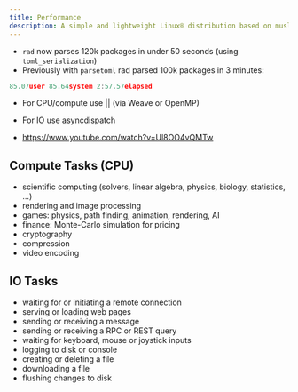 ```yaml
---
title: Performance
description: A simple and lightweight Linux® distribution based on musl libc and toybox
---
```


- `rad` now parses 120k packages in under 50 seconds (using `toml_serialization`)
- Previously with `parsetoml` rad parsed 100k packages in 3 minutes:
```C
85.07user 85.64system 2:57.57elapsed
```

- For CPU/compute use || (via Weave or OpenMP)
- For IO use asyncdispatch

- https://www.youtube.com/watch?v=Ul8OO4vQMTw

## Compute Tasks (CPU)
- scientific computing (solvers, linear algebra, physics, biology, statistics, …)
- rendering and image processing
- games: physics, path finding, animation, rendering, AI
- finance: Monte-Carlo simulation for pricing
- cryptography
- compression
- video encoding

## IO Tasks
- waiting for or initiating a remote connection
- serving or loading web pages
- sending or receiving a message
- sending or receiving a RPC or REST query
- waiting for keyboard, mouse or joystick inputs
- logging to disk or console
- creating or deleting a file
- downloading a file
- flushing changes to disk
